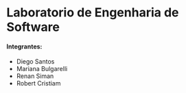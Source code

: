 # Laboratorio de Engenharia de Software
#### Integrantes:
<ul>
  <li>Diego Santos</li>
  <li>Mariana Bulgarelli</li>
  <li>Renan Siman</li>
  <li>Robert Cristiam</li>
</ul>
